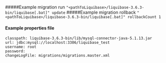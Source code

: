 #####Example migration run
```"<pathToLiquibase>/liquibase-3.6.3-bin/liquibase[.bat]" update```
#####Example migration rollback
```"<pathToLiquibase>/liquibase-3.6.3-bin/liquibase[.bat]" rollbackCount 1```

#### Example properties file
```driver: com.mysql.jdbc.Driver
classpath: liquibase-3.6.3-bin/lib/mysql-connector-java-5.1.13.jar
url: jdbc:mysql://localhost:3306/liquibase_test
username: root
password:
changeLogFile: migrations/migrations.master.xml